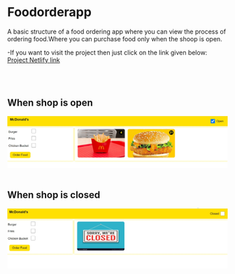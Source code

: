 # Foodorderapp
A basic structure of a food ordering app where you can view the process of ordering food.Where you can purchase food
only when the shoop is open.

-If you want to visit the project then just click on the link given below:
[Project Netlify link](https://foodorderapp1.netlify.app/)

<br>
<br>
<h2>When shop is open</h2>
<img src="./assigment/images/Screenshot 2022-06-04 131312.jpg" alt="">
<br>
<br>
<h2>When shop is closed</h2>
<img src="./assigment/images/Screenshot 2022-06-04 131449.jpg" alt="">
